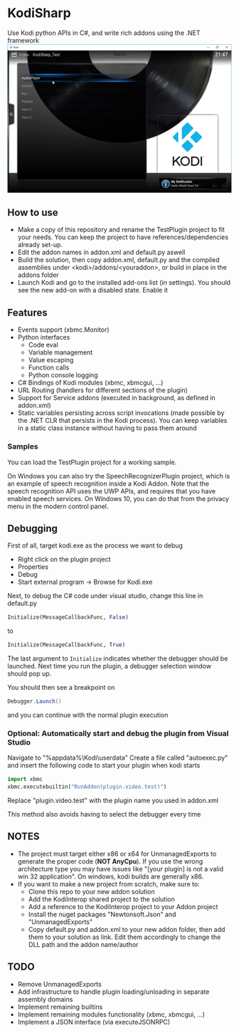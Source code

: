 # KodiSharp
Use Kodi python APIs in C#, and write rich addons using the .NET framework
![TestPlugin](https://raw.githubusercontent.com/smx-smx/KodiSharp/master/img/KodiSharp.png)


## How to use
- Make a copy of this repository and rename the TestPlugin project to fit your needs. You can keep the project to have references/dependencies already set-up.
- Edit the addon names in addon.xml and default.py aswell
- Build the solution, then copy addon.xml, default.py and the compiled assemblies under \<kodi\>/addons/\<youraddon\>, or build in place in the addons folder
- Launch Kodi and go to the installed add-ons list (in settings). You should see the new add-on with a disabled state. Enable it

## Features
- Events support (xbmc.Monitor)
- Python interfaces
    - Code eval
    - Variable management
    - Value escaping
    - Function calls
    - Python console logging
- C# Bindings of Kodi modules (xbmc, xbmcgui, ...)
- URL Routing (handlers for different sections of the plugin)
- Support for Service addons (executed in background, as defined in addon.xml)
- Static variables persisting across script invocations (made possible by the .NET CLR that persists in the Kodi process). You can keep variables in a static class instance without having to pass them around

### Samples
You can load the TestPlugin project for a working sample.

On Windows you can also try the SpeechRecognizerPlugin project, which is an example of speech recognition inside a Kodi Addon. Note that the speech recognition API uses the UWP APIs, and requires that you have enabled speech services. On Windows 10, you can do that from the privacy menu in the modern control panel.

## Debugging
First of all, target kodi.exe as the process we want to debug
 - Right click on the plugin project
 - Properties
 - Debug
 - Start external program -> Browse for Kodi.exe

Next, to debug the C# code under visual studio, change this line in default.py
```python
Initialize(MessageCallbackFunc, False)
```
to
```python
Initialize(MessageCallbackFunc, True)
```
The last argument to `Initialize` indicates whether the debugger should be launched.
Next time you run the plugin, a debugger selection window should pop up.

You should then see a breakpoint on
```c#
Debugger.Launch()
```
and you can continue with the normal plugin execution

### Optional: Automatically start and debug the plugin from Visual Studio
Navigate to "%appdata%\Kodi\userdata"
Create a file called "autoexec.py" and insert the following code to start your plugin when kodi starts
```python
import xbmc
xbmc.executebuiltin("RunAddon(plugin.video.test)")
```
Replace "plugin.video.test" with the plugin name you used in addon.xml

This method also avoids having to select the debugger every time

## NOTES
- The project must target either x86 or x64 for UnmanagedExports to generate the proper code (**NOT AnyCpu**). If you use the wrong architecture type you may have issues like "[your plugin] is not a valid win 32 application". On windows, kodi builds are generally x86.
- If you want to make a new project from scratch, make sure to:
  - Clone this repo to your new addon solution
  - Add the KodiInterop shared project to the solution
  - Add a reference to the KodiInterop project to your Addon project
  - Install the nuget packages "Newtonsoft.Json" and "UnmanagedExports"
  - Copy default.py and addon.xml to your new addon folder, then add them to your solution as link. Edit them accordingly to change the DLL path and the addon name/author

## TODO
- Remove UnmanagedExports
- Add infrastructure to handle plugin loading/unloading in separate assembly domains
- Implement remaining builtins
- Implement remaining modules functionality (xbmc, xbmcgui, ...)
- Implement a JSON interface (via executeJSONRPC)
